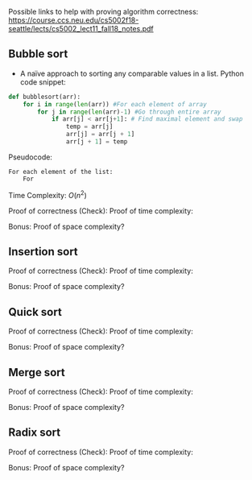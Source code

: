 Possible links to help with proving algorithm correctness: 
https://course.ccs.neu.edu/cs5002f18-seattle/lects/cs5002_lect11_fall18_notes.pdf
## Bubble sort
- A naïve approach to sorting any comparable values in a list.
Python code snippet:
```python
def bubblesort(arr):
	for i in range(len(arr)) #For each element of array
		for j in range(len(arr)-1) #Go through entire array
			if arr[j] < arr[j+1]: # Find maximal element and swap
				temp = arr[j]
				arr[j] = arr[j + 1]
				arr[j + 1] = temp
```
Pseudocode:
```
For each element of the list:
	For 
```
Time Complexity: $O(n^2)$

Proof of correctness (Check):
Proof of time complexity:

Bonus: Proof of space complexity?
## Insertion sort


Proof of correctness (Check):
Proof of time complexity:

Bonus: Proof of space complexity?
## Quick sort


Proof of correctness (Check):
Proof of time complexity:

Bonus: Proof of space complexity?
## Merge sort


Proof of correctness (Check):
Proof of time complexity:

Bonus: Proof of space complexity?
## Radix sort


Proof of correctness (Check):
Proof of time complexity:

Bonus: Proof of space complexity?
